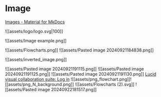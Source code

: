 # Image

[Images - Material for MkDocs](https://squidfunk.github.io/mkdocs-material/reference/images/)

![[assets/logo/logo.svg|100]]

![[assets/Image example.png]]

![[assets/Flowcharts.png]]
![[assets/Pasted image 20240921184838.png]]

![[assets/inverted_image.png]]

![[assets/Pasted image 20240921191115.png]]
![[assets/Pasted image 20240921191125.png]]
![[assets/Pasted image 20240921191130.png]]
[Lucid visual collaboration suite: Log in](https://lucid.app/lucidchart/73bfa5e1-121f-469c-bf7e-5cf305d6840f/edit?invitationId=inv_7fe79df0-24fb-4aaa-9380-1b1b7275c423&page=0_0#)
![[assets/png_flowchart.png]]![[assets/png_N_background.png]]
![[assets/Flowcharts (2).svg]]
![[assets/Pasted image 20240922181517.png]]
